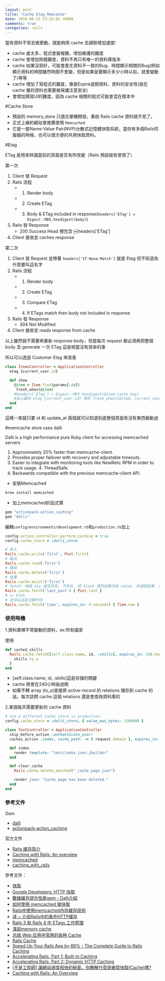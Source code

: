 ```yaml
---
layout: post
title: "Cache Etag Memcache"
date: 2016-06-13 23:22:01 +0800
comments: true
categories: rails
---
```


當有資料不常去做更動，就能夠用 cache 去讀取增加速度!

<!-- more -->

* cache 處太多，程式會變複雜，增加維護的難度
* cache 會增加除錯難度，資料不再只有唯一的資料庫版本
* cache 如果沒寫好，可能會產生資料不一致的Bug、時間顯示相關的Bug(例如顯示資料的時間雖然時間不會變，但是如果是要顯示多少小時以前，就會變動了)等等
* cache 增加了寫程式的難度，像是Expire過期資料、資料的安全性(放在cache 層的資料也需要被保護注意安全)
* 會增加撰寫UI的難度，因為 cache 相關的程式可能會混在樣本中

#Cache Store

* 預設的 memory_store 只適合單機開發，重啟 Rails cache 資料就不見了。
* 正式上線的網站會推薦使用 `Memcached`
* 它是一套Name-Value Pair(NVP)分散式記憶體快取系統，當你有多個Rails伺服器的時候，也可以很方便的共用快取資料。


#Etag

ETag 是用來辨識當前的頁面是否有所改變（Rails 預設就有使用了）

第一次

1. Client 發 Request
2. Rails 流程
	* 1. Render body
	* 2. Create ETag
	* 3. Body & ETag included in response(`headers['ETag'] = Digest::MD5.hexdigest(body)`)
3. Rails 發 Response
	* 200 Success Head 裡包含 ￼headers['ETag']
4. Client 接收並 caches response

第二次

1. Client 發 Request 並帶著 `headers['If-None-Match']` 就是 Etag 但不知道為什麼要叫這名字
2. Rails 流程
	* 1. Render body
	* 2. Create ETag
	* 3. Compare ETag
	* 4. If ETags match then body not included in response
3. Rails 發 Response
	* 304 Not Modified
4. Client 接收並 reads response from cache

以上雖然就不需要再重新 response body，但是每次 request 都必須再把整個 body 去 generate 一次 ETag 這是相當沒有效率的事

所以可以透過 Customer Etag 來改善

```ruby
class ItemsController < ApplicationController
  etag {current_user.id}

  def show
    @item = Item.find(params[:id])
￼    fresh_when(@item)
	#headers['ETag'] = Digest::MD5.hexdigest(@item.cache_key)
	#加上面的 etag {current_user.id} 等於 fresh_when([@item, current_user.id])，可以有更多參數去判斷是否有改變
  end
end
```

這樣一來就只要 id 和 update_at 兩個就可以知道到底整個頁面有沒有東西變動過


#memcache store uses dalli

Dalli is a high performance pure Ruby client for accessing memcached servers

1. Approximately 20% faster than memcache-client.
2. Provides proper failover with recovery and adjustable timeouts.
3. Easier to integrate with monitoring tools like NewRelic RPM in order to track usage. 4. ThreadSafe.
5. Backwards compatible with the previous memcache-client API.


* 安裝Memcached

```ruby
brew install memcached
```

* 加上memcached的函式庫

```ruby
gem "actionpack-action_caching"
gem "dalli"
```

編輯`config/environments/development.rb`和`production.rb`加上

```ruby
config.action_controller.perform_caching = true
config.cache_store = :dalli_store
```

```ruby
# 存入
Rails.cache.write('first', Post.first)
# 取出
Rails.cache.read('first')
# 删除
Rails.cache.delete('first')
# 查看
Rails.cache.exist?('first')
# fetch: 檢查 key 是否存在, 不存在, 把 block 里的结果作為 value, 并返回结果. 如果存在, 就不去執行 block 的内容
Rails.cache.fetch('last_post') { Post.last }
# => blah
# 还可以设定过期时间
Rails.cache.fetch('time', expires_in: 4.seconds) { Time.now }
```

### 使用時機

1.資料庫裡不常變動的資料，ex:所有國家

使用

```ruby
def cached_skills
  Rails.cache.fetch([self.class.name, id, :skills], expires_in: 240.hours) {
    skills.to_a
  }
end
```

* [self.class.name, id, :skills]這是存儲的關鍵
* cache 將會在240小時後過期
* 如果不轉 array (to_a)直接將 active-record 的 relations 儲存到 cache 的話，每次訪問 cache 這個 relations 還是會查詢資料庫的


2.某個每天需要更新的 cache 資料

```ruby
# Use a different cache store in production.
config.cache_store = :dalli_store, { value_max_bytes: 3100000 }
```

```ruby
class TestController < ApplicationController
  skip_before_action :authenticate_user!
  caches_action :index, cache_path: -> { request.domain }, expires_in: 1.day

  def index
    render template: "test/index.json.jbuilder"
  end

  def clear_cache
    Rails.cache.delete_matched("_cache_page.json")

    render json: "Cache page has been deleted."
  end
end

```

### 參考文件

Gem

* [dalli](https://github.com/petergoldstein/dalli)
* [actionpack-action_caching](https://github.com/rails/actionpack-action_caching)


官方文件

* [Rails 缓存简介](http://guides.ruby-china.org/caching_with_rails.html)
* [Caching with Rails: An overview](http://guides.rubyonrails.org/caching_with_rails.html)
* [memcached](https://memcached.org/)
* [caching_with_rails](https://doc.bccnsoft.com/docs/rails-guides-4.1-cn/caching_with_rails.html)

參考文件：

* [快取](https://ihower.tw/rails4/caching.html)
* [Google Developers: HTTP 快取](https://developers.google.com/web/fundamentals/performance/optimizing-content-efficiency/http-caching)
* [數據緩存提升性能gem - Dalli介紹](http://grantcss.com/blog/2014/12/04/introduce-dalli/)
* [如何使用 memcached 做快取](https://ihower.tw/blog/archives/1768)
* [Rails中使用memcached內存緩存技術](https://danielzhangqinglong.github.io/2015/03/19/rails-caching/)
* [译 ~ 介绍Rails中的条件HTTP缓存](https://danielzhangqinglong.github.io/2015/04/03/intro-http-caching-with-rails/)
* [Rails 3 和 Rails 4 中 ETags 工作原理](https://ruby-china.org/topics/24996)
* [淺談memory cache](http://enginechang.logdown.com/posts/249025-discussion-on-memory-cache)
* [总结 Web 应用中常用的各种 Cache](https://ruby-china.org/topics/19389)
* [Rails Cache](http://rails-everyday.group.iteye.com/group/wiki/1160)
* [Speed Up Your Rails App by 66% - The Complete Guide to Rails Caching](https://www.nateberkopec.com/2015/07/15/the-complete-guide-to-rails-caching.html)
* [Accelerating Rails, Part 1: Built-in Caching](https://www.fastly.com/blog/accelerating-rails-part-1-built-caching)
* [Accelerating Rails, Part 2: Dynamic HTTP Caching](https://www.fastly.com/blog/accelerating-rails-part-2-dynamic-http-caching)
* [[不是工程師] 讓網站速度飛快的秘密，你瞭解什麼是網頁快取(Cache)嗎?](https://progressbar.tw/posts/93)
* [Caching with Rails: An Overview](https://guides.rubyonrails.org/caching_with_rails.html)
